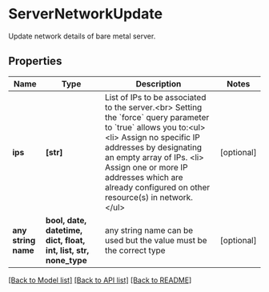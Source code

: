 # ServerNetworkUpdate

Update network details of bare metal server.

## Properties
Name | Type | Description | Notes
------------ | ------------- | ------------- | -------------
**ips** | **[str]** | List of IPs to be associated to the server.&lt;br&gt; Setting the &#x60;force&#x60; query parameter to &#x60;true&#x60; allows you to:&lt;ul&gt; &lt;li&gt; Assign no specific IP addresses by designating an empty array of IPs. &lt;li&gt; Assign one or more IP addresses which are already configured on other resource(s) in network.&lt;/ul&gt; | [optional] 
**any string name** | **bool, date, datetime, dict, float, int, list, str, none_type** | any string name can be used but the value must be the correct type | [optional]

[[Back to Model list]](../README.md#documentation-for-models) [[Back to API list]](../README.md#documentation-for-api-endpoints) [[Back to README]](../README.md)


